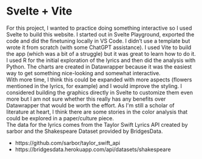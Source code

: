 # Svelte + Vite

For this project, I wanted to practice doing something interactive so I used Svelte to build this website. I started out in Svelte Playground, exported the code and did the finetuning locally in VS Code. I didn’t use a template but wrote it from scratch (with some ChatGPT assistance). I used Vite to build the app (which was a bit of a struggle) but it was great to learn how to do it.<br>
I used R for the initial exploration of the lyrics and then did the analysis with Python. The charts are created in Datawrapper because it was the easiest way to get something nice-looking and somewhat interactive.<br>
With more time, I think this could be expanded with more aspects (flowers mentioned in the lyrics, for example) and I would improve the styling. I considered building the graphics directly in Svelte to customize them even more but I am not sure whether this really has any benefits over Datawrapper that would be worth the effort. As I'm still a scholar of literature at heart, I think there are some stories in the color analysis that could be explored in a paper/culture piece.<br>
The data for the lyrics comes from the Taylor Swift Lyrics API created by sarbor and the Shakespeare Dataset provided by BridgesData.<br>
<ul>
<li>https://github.com/sarbor/taylor_swift_api</li>
<li>https://bridgesdata.herokuapp.com/api/datasets/shakespeare</li>
</ul>
